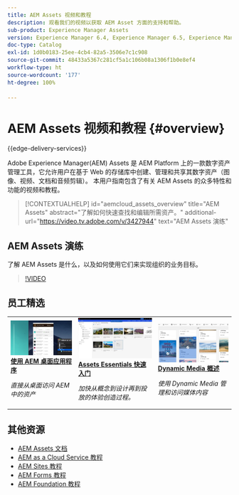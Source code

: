 ```yaml
---
title: AEM Assets 视频和教程
description: 观看我们的视频以获取 AEM Asset 方面的支持和帮助。
sub-product: Experience Manager Assets
version: Experience Manager 6.4, Experience Manager 6.5, Experience Manager as a Cloud Service
doc-type: Catalog
exl-id: 1d0b0183-25ee-4cb4-82a5-3506e7c1c908
source-git-commit: 48433a5367c281cf5a1c106b08a1306f1b0e8ef4
workflow-type: ht
source-wordcount: '177'
ht-degree: 100%

---
```


# AEM Assets 视频和教程 {#overview}

{{edge-delivery-services}}

Adobe Experience Manager(AEM) Assets 是 AEM Platform 上的一款数字资产管理工具，它允许用户在基于 Web 的存储库中创建、管理和共享其数字资产（图像、视频、文档和音频剪辑）。 本用户指南包含了有关 AEM Assets 的众多特性和功能的视频和教程。

>[!CONTEXTUALHELP]
>id="aemcloud_assets_overview"
>title="AEM Assets"
>abstract="了解如何快速查找和编辑所需资产。"
>additional-url="https://video.tv.adobe.com/v/3427944" text="AEM Assets 演练"

## AEM Assets 演练

了解 AEM Assets 是什么，以及如何使用它们来实现组织的业务目标。

>[!VIDEO](https://video.tv.adobe.com/v/3427944?learn=on)

<div id="recs-overview-body-1"></div>
<div id="recs-overview-body-2"></div>
<div id="recs-overview-body-3"></div>
<div id="recs-overview-body-4"></div>
<div id="recs-overview-body-5"></div>
<div id="recs-overview-body-6"></div>

<div id="staff-picks-section">

## 员工精选

<table>
<td>
   <a href="./creative-workflows/aem-desktop-app.md">
   <img alt="增强型智能标记" src="./assets/overview/desktop-app.png" />
   </a>
   <div>
      <a href="./creative-workflows/aem-desktop-app.md">
      <strong>使用 AEM 桌面应用程序</strong>
      </a>
   </div>
   <p>
      <em>直接从桌面访问 AEM 中的资产</em>
   </p>
</td>
<td>
   <a href="../assets-essentials/overview.md">
   <img alt="AEM Assets Essentials" src="../assets-essentials/assets/overview/getting-started.png"/>
   </a>
   <div>
      <a href="../assets-essentials/overview.md">
      <strong>Assets Essentials 快速入门</strong>
      </a>
   </div>
   <p>
      <em>加快从概念到设计再到投放的体验创造过程。</em>
   <p>
</td>
<td>
   <a href="./dynamic-media/dynamic-media-overview-feature-video-use.md">
   <img alt="Dynamic Media 概述" src="./assets/overview/dynamic-media.png" />
   </a>
   <div>
      <a href="./dynamic-media/dynamic-media-overview-feature-video-use.md">
      <strong>Dynamic Media 概述</strong>
      </a>
   </div>
   <p>
      <em>使用 Dynamic Media 管理和访问媒体内容</em>
   <p>
</td>
</table>

</div>

## 其他资源

* [AEM Assets 文档](https://experienceleague.adobe.com/docs/experience-manager-65/assets/home.html?lang=zh-Hans)
* [AEM as a Cloud Service 教程](/help/cloud-service/overview.md)
* [AEM Sites 教程](/help/sites/overview.md)
* [AEM Forms 教程](/help/forms/overview.md)
* [AEM Foundation 教程](/help/foundation/overview.md)
